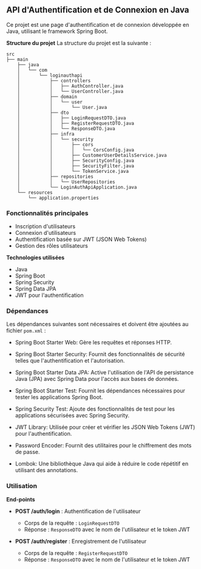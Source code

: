 ## API d'Authentification et de Connexion en Java

Ce projet est une page d'authentification et de connexion développée en Java, utilisant le framework Spring Boot.

**Structure du projet**
La structure du projet est la suivante :
```
src
├── main
    ├── java
    │   └── com
    │       └── loginauthapi
    │           ├── controllers
    │           │   ├── AuthController.java
    │           │   └── UserController.java
    │           ├── domain
    │           │   └── user
    │           │       └── User.java
    │           ├── dto
    │           │   ├── LoginRequestDTO.java
    │           │   ├── RegisterRequestDTO.java
    │           │   └── ResponseDTO.java
    │           ├── infra
    │           │   └── security
    │           │       ├── cors
    │           │       │   └── CorsConfig.java
    │           │       ├── CustomerUserDetailsService.java
    │           │       ├── SecurityConfig.java
    │           │       ├── SecurityFilter.java
    │           │       └── TokenService.java
    │           ├── repositories
    │           │   └── UserRepositories
    │           └── LoginAuthApiApplication.java
    └── resources
        └── application.properties
```

### Fonctionnalités principales

- Inscription d'utilisateurs
- Connexion d'utilisateurs
- Authentification basée sur JWT (JSON Web Tokens)
- Gestion des rôles utilisateurs

**Technologies utilisées**
- Java
- Spring Boot
- Spring Security
- Spring Data JPA
- JWT pour l'authentification

### Dépendances

Les dépendances suivantes sont nécessaires et doivent être ajoutées au fichier `pom.xml` :  
- Spring Boot Starter Web: Gère les requêtes et réponses HTTP.

- Spring Boot Starter Security: Fournit des fonctionnalités de sécurité telles que l'authentification et l'autorisation.

- Spring Boot Starter Data JPA: Active l'utilisation de l'API de persistance Java (JPA) avec Spring Data pour l'accès aux bases de données.

- Spring Boot Starter Test: Fournit les dépendances nécessaires pour tester les applications Spring Boot.

- Spring Security Test: Ajoute des fonctionnalités de test pour les applications sécurisées avec Spring Security.

- JWT Library: Utilisée pour créer et vérifier les JSON Web Tokens (JWT) pour l'authentification.

- Password Encoder: Fournit des utilitaires pour le chiffrement des mots de passe.

- Lombok: Une bibliothèque Java qui aide à réduire le code répétitif en utilisant des annotations.

### Utilisation

**End-points**

- **POST /auth/login** : Authentification de l'utilisateur  
  - Corps de la requête : `LoginRequestDTO`
  - Réponse : `ResponseDTO` avec le nom de l'utilisateur et le token JWT

- **POST /auth/register** : Enregistrement de l'utilisateur  
  - Corps de la requête : `RegisterRequestDTO`
  - Réponse : `ResponseDTO` avec le nom de l'utilisateur et le token JWT
